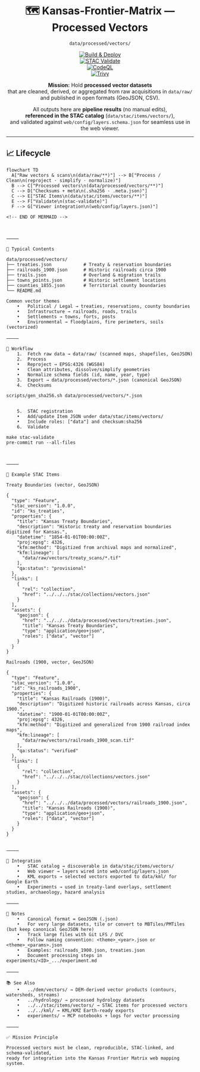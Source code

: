 <div align="center">

# 🗺️ Kansas-Frontier-Matrix — Processed Vectors  
`data/processed/vectors/`

[![Build & Deploy](https://github.com/bartytime4life/Kansas-Frontier-Matrix/actions/workflows/site.yml/badge.svg)](https://github.com/bartytime4life/Kansas-Frontier-Matrix/actions/workflows/site.yml)  
[![STAC Validate](https://github.com/bartytime4life/Kansas-Frontier-Matrix/actions/workflows/stac-validate.yml/badge.svg)](https://github.com/bartytime4life/Kansas-Frontier-Matrix/actions/workflows/stac-validate.yml)  
[![CodeQL](https://github.com/bartytime4life/Kansas-Frontier-Matrix/actions/workflows/codeql.yml/badge.svg)](https://github.com/bartytime4life/Kansas-Frontier-Matrix/actions/workflows/codeql.yml)  
[![Trivy](https://github.com/bartytime4life/Kansas-Frontier-Matrix/actions/workflows/trivy.yml/badge.svg)](https://github.com/bartytime4life/Kansas-Frontier-Matrix/actions/workflows/trivy.yml)

**Mission:** Hold **processed vector datasets**  
that are cleaned, derived, or aggregated from raw acquisitions in `data/raw/`  
and published in open formats (GeoJSON, CSV).  

All outputs here are **pipeline results** (no manual edits),  
**referenced in the STAC catalog** (`data/stac/items/vectors/`),  
and validated against `web/config/layers.schema.json` for seamless use in the web viewer.  

</div>

---

## 📈 Lifecycle

```mermaid
flowchart TD
  A["Raw vectors & scans\n(data/raw/**)"] --> B["Process / Clean\n(reproject · simplify · normalize)"]
  B --> C["Processed vectors\n(data/processed/vectors/**)"]
  C --> D["Checksums + meta\n(.sha256 · .meta.json)"]
  C --> E["STAC Items\n(data/stac/items/vectors/**)"]
  E --> F["Validate\n(stac-validate)"]
  F --> G["Viewer integration\n(web/config/layers.json)"]

<!-- END OF MERMAID -->



⸻

📂 Typical Contents

data/processed/vectors/
├── treaties.json            # Treaty & reservation boundaries
├── railroads_1900.json      # Historic railroads circa 1900
├── trails.json              # Overland & migration trails
├── towns_points.json        # Historic settlement locations
├── counties_1855.json       # Territorial county boundaries
└── README.md

Common vector themes
	•	Political / Legal → treaties, reservations, county boundaries
	•	Infrastructure → railroads, roads, trails
	•	Settlements → towns, forts, posts
	•	Environmental → floodplains, fire perimeters, soils (vectorized)

⸻

🔄 Workflow
	1.	Fetch raw data → data/raw/ (scanned maps, shapefiles, GeoJSON)
	2.	Process
	•	Reproject → EPSG:4326 (WGS84)
	•	Clean attributes, dissolve/simplify geometries
	•	Normalize schema fields (id, name, year, type)
	3.	Export → data/processed/vectors/*.json (canonical GeoJSON)
	4.	Checksums

scripts/gen_sha256.sh data/processed/vectors/*.json


	5.	STAC registration
	•	Add/update Item JSON under data/stac/items/vectors/
	•	Include roles: ["data"] and checksum:sha256
	6.	Validate

make stac-validate
pre-commit run --all-files



⸻

📑 Example STAC Items

Treaty Boundaries (vector, GeoJSON)

{
  "type": "Feature",
  "stac_version": "1.0.0",
  "id": "ks_treaties",
  "properties": {
    "title": "Kansas Treaty Boundaries",
    "description": "Historic treaty and reservation boundaries digitized for Kansas.",
    "datetime": "1854-01-01T00:00:00Z",
    "proj:epsg": 4326,
    "kfm:method": "Digitized from archival maps and normalized",
    "kfm:lineage": [
      "data/raw/vectors/treaty_scans/*.tif"
    ],
    "qa:status": "provisional"
  },
  "links": [
    {
      "rel": "collection",
      "href": "../../../stac/collections/vectors.json"
    }
  ],
  "assets": {
    "geojson": {
      "href": "../../../data/processed/vectors/treaties.json",
      "title": "Kansas Treaty Boundaries",
      "type": "application/geo+json",
      "roles": ["data", "vector"]
    }
  }
}

Railroads (1900, vector, GeoJSON)

{
  "type": "Feature",
  "stac_version": "1.0.0",
  "id": "ks_railroads_1900",
  "properties": {
    "title": "Kansas Railroads (1900)",
    "description": "Digitized historic railroads across Kansas, circa 1900.",
    "datetime": "1900-01-01T00:00:00Z",
    "proj:epsg": 4326,
    "kfm:method": "Digitized and generalized from 1900 railroad index maps",
    "kfm:lineage": [
      "data/raw/vectors/railroads_1900_scan.tif"
    ],
    "qa:status": "verified"
  },
  "links": [
    {
      "rel": "collection",
      "href": "../../../stac/collections/vectors.json"
    }
  ],
  "assets": {
    "geojson": {
      "href": "../../../data/processed/vectors/railroads_1900.json",
      "title": "Kansas Railroads (1900)",
      "type": "application/geo+json",
      "roles": ["data", "vector"]
    }
  }
}


⸻

🔗 Integration
	•	STAC catalog → discoverable in data/stac/items/vectors/
	•	Web viewer → layers wired into web/config/layers.json
	•	KML exports → selected vectors exported to data/kml/ for Google Earth
	•	Experiments → used in treaty-land overlays, settlement studies, archaeology, hazard analysis

⸻

📝 Notes
	•	Canonical format = GeoJSON (.json)
	•	For very large datasets, tile or convert to MBTiles/PMTiles (but keep canonical GeoJSON here)
	•	Track large files with Git LFS / DVC
	•	Follow naming convention: <theme>_<year>.json or <theme>_<params>.json
	•	Examples: railroads_1900.json, treaties.json
	•	Document processing steps in experiments/<ID>_.../experiment.md

⸻

📚 See Also
	•	../dem/vectors/ → DEM-derived vector products (contours, watersheds, streams)
	•	../hydrology/ → processed hydrology datasets
	•	../../stac/items/vectors/ → STAC items for processed vectors
	•	../../kml/ → KML/KMZ Earth-ready exports
	•	experiments/ → MCP notebooks + logs for vector processing

⸻

✅ Mission Principle

Processed vectors must be clean, reproducible, STAC-linked, and schema-validated,
ready for integration into the Kansas Frontier Matrix web mapping system.